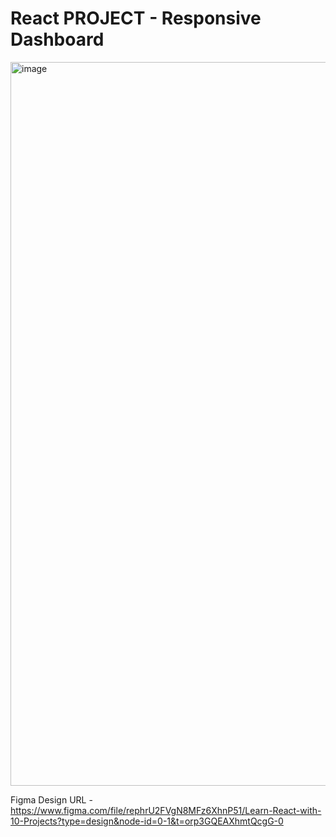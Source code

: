 # React PROJECT - Responsive Dashboard

<img width="1158" alt="image" src="https://user-images.githubusercontent.com/50476777/251172609-50094d87-3043-4635-a9cb-1c4feff6e2a3.png">

Figma Design URL - https://www.figma.com/file/rephrU2FVgN8MFz6XhnP51/Learn-React-with-10-Projects?type=design&node-id=0-1&t=orp3GQEAXhmtQcgG-0
